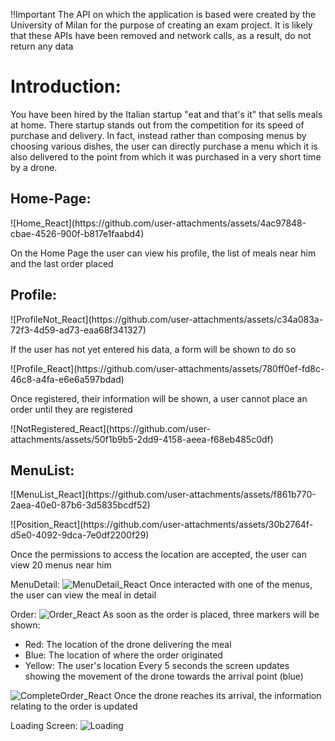 !!Important 
The API on which the application is based were created by the University of Milan for the purpose of creating an exam project. 
It is likely that these APIs have been removed and network calls, as a result, do not return any data


<h1>Introduction:</h1>

You have been hired by the Italian startup "eat and that's it" that sells meals at home. There
startup stands out from the competition for its speed of purchase and delivery. In fact, instead
rather than composing menus by choosing various dishes, the user can directly purchase a menu which
it is also delivered to the point from which it was purchased in a very short time by a
drone.

<h2>Home-Page:</h2>

<p>![Home_React](https://github.com/user-attachments/assets/4ac97848-cbae-4526-900f-b817e1faabd4)</p>

On the Home Page the user can view his profile, the list of meals near him and the last order placed

<h2>Profile:</h2>

<p>![ProfileNot_React](https://github.com/user-attachments/assets/c34a083a-72f3-4d59-ad73-eaa68f341327)</p>

If the user has not yet entered his data, a form will be shown to do so

<p>![Profile_React](https://github.com/user-attachments/assets/780ff0ef-fd8c-46c8-a4fa-e6e6a597bdad)</p>

Once registered, their information will be shown, a user cannot place an order until they are registered

<p>![NotRegistered_React](https://github.com/user-attachments/assets/50f1b9b5-2dd9-4158-aeea-f68eb485c0df)</p>


<h2>MenuList:</h2>

<p>![MenuList_React](https://github.com/user-attachments/assets/f861b770-2aea-40e0-87b6-3d5835bcdf52)</p>
<p>![Position_React](https://github.com/user-attachments/assets/30b2764f-d5e0-4092-9dca-7e0df2200f29)</p>

Once the permissions to access the location are accepted, the user can view 20 menus near him

MenuDetail:
![MenuDetail_React](https://github.com/user-attachments/assets/dade6cc8-875a-4e53-99e8-c67dc83dc111)
Once interacted with one of the menus, the user can view the meal in detail

Order:
![Order_React](https://github.com/user-attachments/assets/9f7628bb-d0df-487d-8fd6-c8a201c5c4cb)
As soon as the order is placed, three markers will be shown:
- Red: The location of the drone delivering the meal
- Blue: The location of where the order originated
- Yellow: The user's location
Every 5 seconds the screen updates showing the movement of the drone towards the arrival point (blue)

![CompleteOrder_React](https://github.com/user-attachments/assets/e27a8c71-a3eb-46da-a847-995de3c7c107)
Once the drone reaches its arrival, the information relating to the order is updated

Loading Screen:
![Loading](https://github.com/user-attachments/assets/cbadff59-fcd0-4366-8f84-bb16244c3766)


